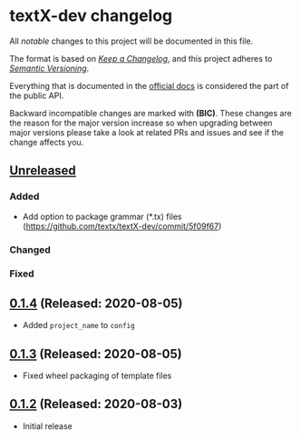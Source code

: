 # textX-dev changelog

All _notable_ changes to this project will be documented in this file.

The format is based on _[Keep a Changelog][keepachangelog]_, and this project
adheres to _[Semantic Versioning][semver]_.

Everything that is documented in the [official docs][textXDocs] is considered
the part of the public API.

Backward incompatible changes are marked with **(BIC)**. These changes are the
reason for the major version increase so when upgrading between major versions
please take a look at related PRs and issues and see if the change affects you.

## [Unreleased]

### Added

- Add option to package grammar (*.tx) files (https://github.com/textx/textX-dev/commit/5f09f67)

### Changed

### Fixed


## [0.1.4] (Released: 2020-08-05)

- Added `project_name` to `config`


## [0.1.3] (Released: 2020-08-05)

- Fixed wheel packaging of template files


## [0.1.2] (Released: 2020-08-03)

- Initial release


[Unreleased]: https://github.com/textX/textX-dev/compare/0.1.4...HEAD
[0.1.4]: https://github.com/textX/textX-dev/compare/0.1.3...0.1.4
[0.1.3]: https://github.com/textX/textX-dev/compare/0.1.2...0.1.3
[0.1.2]: https://github.com/textX/textX-dev/tree/0.1.2


[keepachangelog]: https://keepachangelog.com/
[semver]: https://semver.org/spec/v2.0.0.html
[textXDocs]: http://textx.github.io/textX/latest/
